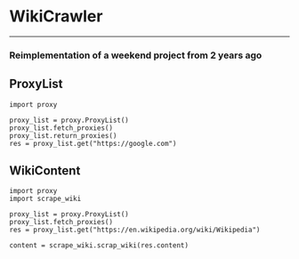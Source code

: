 # WikiCrawler
---
### Reimplementation of a weekend project from 2 years ago
## ProxyList
```python3
import proxy

proxy_list = proxy.ProxyList()
proxy_list.fetch_proxies()
proxy_list.return_proxies()
res = proxy_list.get("https://google.com")
```
## WikiContent
```python3
import proxy
import scrape_wiki

proxy_list = proxy.ProxyList()
proxy_list.fetch_proxies()
res = proxy_list.get("https://en.wikipedia.org/wiki/Wikipedia")

content = scrape_wiki.scrap_wiki(res.content)
```
